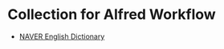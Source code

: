 # Collection for Alfred Workflow
 - [NAVER English Dictionary](./naver_endic/naver_endic.alfredworkflow)